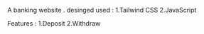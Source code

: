 A banking website . desinged used :
1.Tailwind CSS
2.JavaScript
<!--  -->
<!--  -->
<!--  -->
<!--  -->
Features :
1.Deposit
2.Withdraw